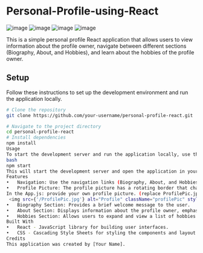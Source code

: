 # Personal-Profile-using-React

![image](https://github.com/gitbiruk2010/Personal-Profile-using-React/assets/103274295/bf08f7e0-7896-45dd-a3d7-788d9ff78024)
![image](https://github.com/gitbiruk2010/Personal-Profile-using-React/assets/103274295/65ce562c-9123-47ae-9a0b-3a3d36527a85)
![image](https://github.com/gitbiruk2010/Personal-Profile-using-React/assets/103274295/27930c4d-3131-4cf6-b409-967ef55573ab)
![image](https://github.com/gitbiruk2010/Personal-Profile-using-React/assets/103274295/3bce1925-72cb-44f2-be19-5171348c9495)




This is a simple personal profile React application that allows users to view information about the profile owner, navigate between different sections (Biography, About, and Hobbies), and learn about the hobbies of the profile owner.
## Setup
Follow these instructions to set up the development environment and run the application locally.
```bash
# Clone the repository
git clone https://github.com/your-username/personal-profile-react.git

# Navigate to the project directory
cd personal-profile-react
# Install dependencies
npm install
Usage
To start the development server and run the application locally, use the following command:
bash
npm start
This will start the development server and open the application in your default web browser at http://localhost:3000.
Features
•	Navigation: Use the navigation links (Biography, About, and Hobbies) to switch between different sections of the profile.
•	Profile Picture: The profile picture has a rotating border that changes colors periodically.
In the App.js: provide your own profile picture. (replace ProfilePic.jpg) with yours.
 <img src={'/ProfilePic.jpg'} alt="Profile" className="profilePic" style={{ borderColor }} />
•	Biography Section: Provides a brief welcome message to the user.
•	About Section: Displays information about the profile owner, emphasizing their self-motivation and love for learning.
•	Hobbies Section: Allows users to expand and view a list of hobbies of the profile owner.
Built With
•	React - JavaScript library for building user interfaces.
•	CSS - Cascading Style Sheets for styling the components and layout of the application.
Credits
This application was created by [Your Name].


